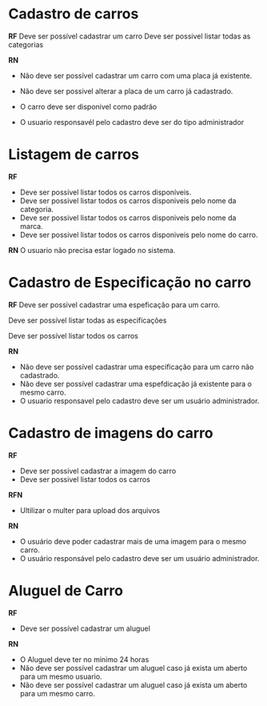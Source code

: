 # Cadastro de carros

**RF**
Deve ser possível cadastrar um carro
Deve ser possivel listar todas as categorias

**RN**
 - Não deve ser possível cadastrar um carro com uma placa já existente.

 - Não deve ser possivel alterar a placa de um carro já cadastrado.

 - O carro deve ser disponivel como padrão
 
 - O usuario responsavél pelo cadastro deve ser do tipo administrador

# Listagem de carros

**RF**
 - Deve ser possível listar todos os carros disponíveis.
 - Deve ser possivel listar todos os carros disponiveis pelo nome da categoria.
 - Deve ser possivel listar todos os carros disponiveis pelo nome da marca.
 - Deve ser possivel listar todos os carros disponiveis pelo nome do carro.

**RN**
O usuario não precisa estar logado no sistema.

# Cadastro de Especificação no carro

**RF**
Deve ser possivel cadastrar uma espeficação para um carro.

Deve ser possível listar todas as especificações

Deve ser possível listar todos os carros


**RN**

 - Não deve ser possível cadastrar uma especificação para um carro não cadastrado.
 - Não deve ser possível cadastrar uma espefdicação já existente para o mesmo carro.
 - O usuario responsavel pelo cadastro deve ser um usuário administrador.

# Cadastro de imagens do carro

**RF**
 - Deve ser possivel cadastrar a imagem do carro
 - Deve ser possivel listar todos os carros

**RFN**
 - Ultilizar o multer para upload dos arquivos

**RN**
 - O usuário deve poder cadastrar mais de uma imagem para o mesmo carro.
 - O usuário responsável pelo cadastro deve ser um usuário administrador.

# Aluguel de Carro

**RF**
 - Deve ser possível cadastrar um aluguel

**RN**
 - O Aluguel deve ter no minimo 24 horas
 - Não deve ser possível cadastrar um aluguel caso já exista um aberto para um mesmo usuario.
 - Não deve ser possível cadastrar um aluguel caso já exista um aberto para um mesmo carro.
